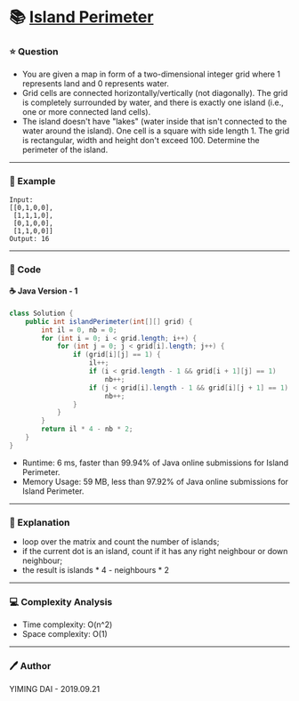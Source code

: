 # :books: [Island Perimeter](https://leetcode.com/problems/island-perimeter/submissions/)

### :star: Question

- You are given a map in form of a two-dimensional integer grid where 1 represents land and 0 represents water.
- Grid cells are connected horizontally/vertically (not diagonally). The grid is completely surrounded by water, and there is exactly one island (i.e., one or more connected land cells).
- The island doesn't have "lakes" (water inside that isn't connected to the water around the island). One cell is a square with side length 1. The grid is rectangular, width and height don't exceed 100. Determine the perimeter of the island.

--- 

### :car: Example

```
Input:
[[0,1,0,0],
 [1,1,1,0],
 [0,1,0,0],
 [1,1,0,0]]
Output: 16
```

---

### :hammer: Code

#### :coffee: Java Version - 1

```java
class Solution {
    public int islandPerimeter(int[][] grid) {
        int il = 0, nb = 0;
        for (int i = 0; i < grid.length; i++) {
            for (int j = 0; j < grid[i].length; j++) {
                if (grid[i][j] == 1) {
                    il++;
                    if (i < grid.length - 1 && grid[i + 1][j] == 1)
                        nb++;
                    if (j < grid[i].length - 1 && grid[i][j + 1] == 1)
                        nb++;
                }
            }
        }
        return il * 4 - nb * 2;
    }
}
```

- Runtime: 6 ms, faster than 99.94% of Java online submissions for Island Perimeter.
- Memory Usage: 59 MB, less than 97.92% of Java online submissions for Island Perimeter.

---

### :pencil: Explanation

- loop over the matrix and count the number of islands;
- if the current dot is an island, count if it has any right neighbour or down neighbour;
- the result is islands * 4 - neighbours * 2

---

### :computer: Complexity Analysis

- Time complexity: O(n^2)
- Space complexity: O(1)

---

### :pen: Author

YIMING DAI - 2019.09.21
